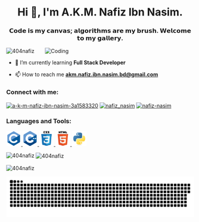 <h1 align="center">Hi 👋, I'm A.K.M. Nafiz Ibn Nasim.</h1>
<h3 align="center">𝗖𝗼𝗱𝗲 𝗶𝘀 𝗺𝘆 𝗰𝗮𝗻𝘃𝗮𝘀; 𝗮𝗹𝗴𝗼𝗿𝗶𝘁𝗵𝗺𝘀 𝗮𝗿𝗲 𝗺𝘆 𝗯𝗿𝘂𝘀𝗵. 𝗪𝗲𝗹𝗰𝗼𝗺𝗲 𝘁𝗼 𝗺𝘆 𝗴𝗮𝗹𝗹𝗲𝗿𝘆.</h3>
<img align="right" alt="Coding" width="400" src="https://cdn.dribbble.com/users/1162077/screenshots/3848914/programmer.gif">

<p align="left"> <img src="https://komarev.com/ghpvc/?username=404nafiz&label=Profile%20views&color=0e75b6&style=flat" alt="404nafiz" /> </p>

- 🌱 I’m currently learning **Full Stack Developer**

- 📫 How to reach me **akm.nafiz.ibn.nasim.bd@gmail.com**

<h3 align="left">Connect with me:</h3>
<p align="left">
<a href="https://linkedin.com/in/a-k-m-nafiz-ibn-nasim-3a1583320" target="blank"><img align="center" src="https://raw.githubusercontent.com/rahuldkjain/github-profile-readme-generator/master/src/images/icons/Social/linked-in-alt.svg" alt="a-k-m-nafiz-ibn-nasim-3a1583320" height="30" width="40" /></a>
<a href="https://codeforces.com/profile/nafiz_nasim" target="blank"><img align="center" src="https://raw.githubusercontent.com/rahuldkjain/github-profile-readme-generator/master/src/images/icons/Social/codeforces.svg" alt="nafiz_nasim" height="30" width="40" /></a>
<a href="https://www.leetcode.com/nafiz-nasim" target="blank"><img align="center" src="https://raw.githubusercontent.com/rahuldkjain/github-profile-readme-generator/master/src/images/icons/Social/leet-code.svg" alt="nafiz-nasim" height="30" width="40" /></a>
</p>

<h3 align="left">Languages and Tools:</h3>
<p align="left"> <a href="https://www.cprogramming.com/" target="_blank" rel="noreferrer"> <img src="https://raw.githubusercontent.com/devicons/devicon/master/icons/c/c-original.svg" alt="c" width="40" height="40"/> </a> <a href="https://www.w3schools.com/cpp/" target="_blank" rel="noreferrer"> <img src="https://raw.githubusercontent.com/devicons/devicon/master/icons/cplusplus/cplusplus-original.svg" alt="cplusplus" width="40" height="40"/> </a> <a href="https://www.w3schools.com/css/" target="_blank" rel="noreferrer"> <img src="https://raw.githubusercontent.com/devicons/devicon/master/icons/css3/css3-original-wordmark.svg" alt="css3" width="40" height="40"/> </a> <a href="https://www.w3.org/html/" target="_blank" rel="noreferrer"> <img src="https://raw.githubusercontent.com/devicons/devicon/master/icons/html5/html5-original-wordmark.svg" alt="html5" width="40" height="40"/> </a> <a href="https://www.python.org" target="_blank" rel="noreferrer"> <img src="https://raw.githubusercontent.com/devicons/devicon/master/icons/python/python-original.svg" alt="python" width="40" height="40"/> </a> </p>

<p><img align="left" src="https://github-readme-stats.vercel.app/api/top-langs?username=404nafiz&show_icons=true&locale=en&layout=compact" alt="404nafiz" /></p>

<p>&nbsp;<img align="center" src="https://github-readme-stats.vercel.app/api?username=404nafiz&show_icons=true&locale=en" alt="404nafiz" /></p>

<p><img align="center" src="https://github-readme-streak-stats.herokuapp.com/?user=404nafiz&" alt="404nafiz" /></p>

<p align="center">
 <img width="1000" src="assets/snake.svg" alt="snake"/>
</p>
